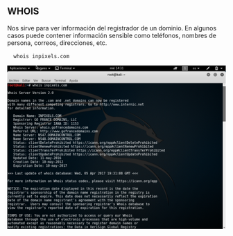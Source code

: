 ## WHOIS
Nos sirve para ver información del registrador de un dominio. En algunos casos puede contener información sensible como teléfonos, nombres de persona, correos, direcciones, etc.

```ssh
  whois inpixels.com
```

![whois](./img/whois.png)

